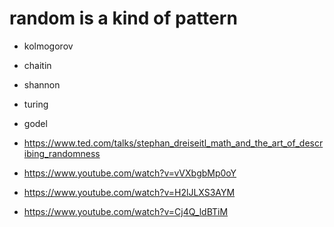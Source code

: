 

# random is a kind of pattern



- kolmogorov
- chaitin

- shannon
- turing
- godel

- https://www.ted.com/talks/stephan_dreiseitl_math_and_the_art_of_describing_randomness
- https://www.youtube.com/watch?v=vVXbgbMp0oY
- https://www.youtube.com/watch?v=H2lJLXS3AYM

- https://www.youtube.com/watch?v=Cj4Q_ldBTiM
